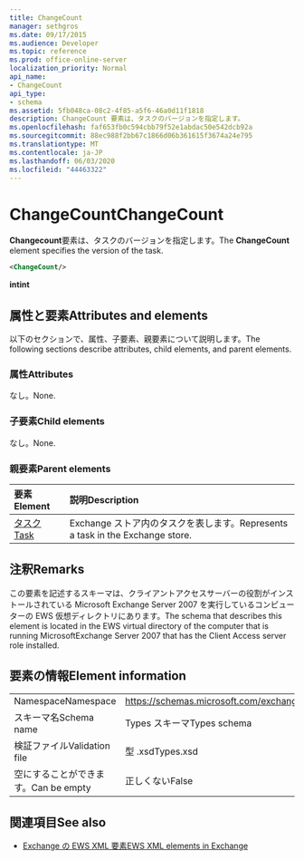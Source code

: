 ```yaml
---
title: ChangeCount
manager: sethgros
ms.date: 09/17/2015
ms.audience: Developer
ms.topic: reference
ms.prod: office-online-server
localization_priority: Normal
api_name:
- ChangeCount
api_type:
- schema
ms.assetid: 5fb048ca-08c2-4f85-a5f6-46a0d11f1818
description: ChangeCount 要素は、タスクのバージョンを指定します。
ms.openlocfilehash: faf653fb0c594cbb79f52e1abdac50e542dcb92a
ms.sourcegitcommit: 88ec988f2bb67c1866d06b361615f3674a24e795
ms.translationtype: MT
ms.contentlocale: ja-JP
ms.lasthandoff: 06/03/2020
ms.locfileid: "44463322"
---
```

# <a name="changecount"></a><span data-ttu-id="b0dd0-103">ChangeCount</span><span class="sxs-lookup"><span data-stu-id="b0dd0-103">ChangeCount</span></span>

<span data-ttu-id="b0dd0-104">**Changecount**要素は、タスクのバージョンを指定します。</span><span class="sxs-lookup"><span data-stu-id="b0dd0-104">The **ChangeCount** element specifies the version of the task.</span></span> 
  
```xml
<ChangeCount/>
```

 <span data-ttu-id="b0dd0-105">**int**</span><span class="sxs-lookup"><span data-stu-id="b0dd0-105">**int**</span></span>
## <a name="attributes-and-elements"></a><span data-ttu-id="b0dd0-106">属性と要素</span><span class="sxs-lookup"><span data-stu-id="b0dd0-106">Attributes and elements</span></span>

<span data-ttu-id="b0dd0-107">以下のセクションで、属性、子要素、親要素について説明します。</span><span class="sxs-lookup"><span data-stu-id="b0dd0-107">The following sections describe attributes, child elements, and parent elements.</span></span>
  
### <a name="attributes"></a><span data-ttu-id="b0dd0-108">属性</span><span class="sxs-lookup"><span data-stu-id="b0dd0-108">Attributes</span></span>

<span data-ttu-id="b0dd0-109">なし。</span><span class="sxs-lookup"><span data-stu-id="b0dd0-109">None.</span></span>
  
### <a name="child-elements"></a><span data-ttu-id="b0dd0-110">子要素</span><span class="sxs-lookup"><span data-stu-id="b0dd0-110">Child elements</span></span>

<span data-ttu-id="b0dd0-111">なし。</span><span class="sxs-lookup"><span data-stu-id="b0dd0-111">None.</span></span>
  
### <a name="parent-elements"></a><span data-ttu-id="b0dd0-112">親要素</span><span class="sxs-lookup"><span data-stu-id="b0dd0-112">Parent elements</span></span>

|<span data-ttu-id="b0dd0-113">**要素**</span><span class="sxs-lookup"><span data-stu-id="b0dd0-113">**Element**</span></span>|<span data-ttu-id="b0dd0-114">**説明**</span><span class="sxs-lookup"><span data-stu-id="b0dd0-114">**Description**</span></span>|
|:-----|:-----|
|[<span data-ttu-id="b0dd0-115">タスク</span><span class="sxs-lookup"><span data-stu-id="b0dd0-115">Task</span></span>](task.md) <br/> |<span data-ttu-id="b0dd0-116">Exchange ストア内のタスクを表します。</span><span class="sxs-lookup"><span data-stu-id="b0dd0-116">Represents a task in the Exchange store.</span></span>  <br/> |
   
## <a name="remarks"></a><span data-ttu-id="b0dd0-117">注釈</span><span class="sxs-lookup"><span data-stu-id="b0dd0-117">Remarks</span></span>

<span data-ttu-id="b0dd0-118">この要素を記述するスキーマは、クライアントアクセスサーバーの役割がインストールされている Microsoft Exchange Server 2007 を実行しているコンピューターの EWS 仮想ディレクトリにあります。</span><span class="sxs-lookup"><span data-stu-id="b0dd0-118">The schema that describes this element is located in the EWS virtual directory of the computer that is running MicrosoftExchange Server 2007 that has the Client Access server role installed.</span></span>
  
## <a name="element-information"></a><span data-ttu-id="b0dd0-119">要素の情報</span><span class="sxs-lookup"><span data-stu-id="b0dd0-119">Element information</span></span>

|||
|:-----|:-----|
|<span data-ttu-id="b0dd0-120">Namespace</span><span class="sxs-lookup"><span data-stu-id="b0dd0-120">Namespace</span></span>  <br/> |https://schemas.microsoft.com/exchange/services/2006/types  <br/> |
|<span data-ttu-id="b0dd0-121">スキーマ名</span><span class="sxs-lookup"><span data-stu-id="b0dd0-121">Schema name</span></span>  <br/> |<span data-ttu-id="b0dd0-122">Types スキーマ</span><span class="sxs-lookup"><span data-stu-id="b0dd0-122">Types schema</span></span>  <br/> |
|<span data-ttu-id="b0dd0-123">検証ファイル</span><span class="sxs-lookup"><span data-stu-id="b0dd0-123">Validation file</span></span>  <br/> |<span data-ttu-id="b0dd0-124">型 .xsd</span><span class="sxs-lookup"><span data-stu-id="b0dd0-124">Types.xsd</span></span>  <br/> |
|<span data-ttu-id="b0dd0-125">空にすることができます。</span><span class="sxs-lookup"><span data-stu-id="b0dd0-125">Can be empty</span></span>  <br/> |<span data-ttu-id="b0dd0-126">正しくない</span><span class="sxs-lookup"><span data-stu-id="b0dd0-126">False</span></span>  <br/> |
   
## <a name="see-also"></a><span data-ttu-id="b0dd0-127">関連項目</span><span class="sxs-lookup"><span data-stu-id="b0dd0-127">See also</span></span>



- [<span data-ttu-id="b0dd0-128">Exchange の EWS XML 要素</span><span class="sxs-lookup"><span data-stu-id="b0dd0-128">EWS XML elements in Exchange</span></span>](ews-xml-elements-in-exchange.md)


